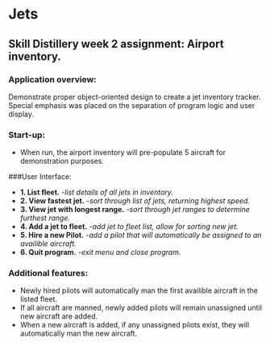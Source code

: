 # Jets
## Skill Distillery week 2 assignment: Airport inventory.

### Application overview: 
Demonstrate proper object-oriented design to create a jet inventory tracker. Special emphasis was placed on the separation of program logic and user display. 

### Start-up:
* When run, the airport inventory will pre-populate 5 aircraft for demonstration purposes.  

###User Interface:         

* **1. List fleet.**                    *-list details of all jets in inventory.*              
* **2. View fastest jet.**              *-sort through list of jets, returning highest speed.*         
* **3. View jet with longest range.**   *-sort through jet ranges to determine furthest range.*
* **4. Add a jet to fleet.**            *-add jet to fleet list, allow for sorting new jet.*
* **5. Hire a new Pilot.**              *-add a pilot that will automatically be assigned to an availible aircraft.*
* **6. Quit program.**                  *-exit menu and close program.*         

### Additional features:
* Newly hired pilots will automatically man the first availible aircraft in the listed fleet.
* If all aircraft are manned, newly added pilots will remain unassigned until new aircraft are added.
* When a new aircraft is added, if any unassigned pilots exist, they will automatically man the new aircraft.

                                         

